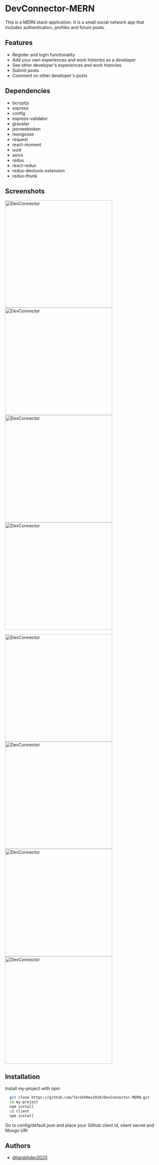 
# DevConnector-MERN

This is a MERN stack application. It is a small social network app that includes authentication, profiles and forum posts.

## Features
* Register and login functionality
* Add your own experiences and work histories as a developer
* See other developer's experiences and work histories
* Submit posts
* Comment on other developer's posts

## Dependencies

- bcryptjs
- express
- config
- express-validator
- gravatar
- jsonwebtoken
- mongoose
- request
- react-moment
- uuid
- axios
- redux
- react-redux
- redux-devtools-extension
- redux-thunk

## Screenshots
<!-- <img src="https://user-images.githubusercontent.com/72879576/174015423-08b32566-3130-48d0-96ab-66c319fe8cd7.png" alt="DevConnector" width="350"/>
<img src="https://user-images.githubusercontent.com/72879576/174015429-3f696190-185b-4d9d-9270-84710bb57772.png" alt="DevConnector" width="350"/>
<img src="https://user-images.githubusercontent.com/72879576/174015439-baa5c575-b982-41dc-bffb-f343c2453940.png" alt="DevConnector" width="350"/>
<img src="https://user-images.githubusercontent.com/72879576/174015456-fb6ee9fe-5e17-4fb5-af7a-d5da8c6abbaf.png" alt="DevConnector" width="350"/>
<img src="https://user-images.githubusercontent.com/72879576/174015492-d6611266-131f-42fc-91ca-71fdd6bfc1e5.png" alt="DevConnector" width="350"/>
<img src="https://user-images.githubusercontent.com/72879576/174015515-1db7f4ef-454c-49ed-b308-9a1beb40120a.png" alt="DevConnector" width="350"/>
<img src="https://user-images.githubusercontent.com/72879576/174015536-7b66c8b9-f8c3-4c1b-b028-36274b4825e7.png" alt="DevConnector" width="350"/>
<img src="https://user-images.githubusercontent.com/72879576/174015558-d325560b-5ead-43cc-a7c0-9d912ac7a153.png" alt="DevConnector" width="350"/> -->

<p float="left">
  <img src="https://user-images.githubusercontent.com/72879576/174015423-08b32566-3130-48d0-96ab-66c319fe8cd7.png" alt="DevConnector" width="350"/>
  <img src="https://user-images.githubusercontent.com/72879576/174015423-08b32566-3130-48d0-96ab-66c319fe8cd7.png" alt="DevConnector" width="350"/>
  <img src="https://user-images.githubusercontent.com/72879576/174015423-08b32566-3130-48d0-96ab-66c319fe8cd7.png" alt="DevConnector" width="350"/>
  <img src="https://user-images.githubusercontent.com/72879576/174015423-08b32566-3130-48d0-96ab-66c319fe8cd7.png" alt="DevConnector" width="350"/>
</p>

<p float="left">
  <img src="https://user-images.githubusercontent.com/72879576/174015423-08b32566-3130-48d0-96ab-66c319fe8cd7.png" alt="DevConnector" width="350"/>
  <img src="https://user-images.githubusercontent.com/72879576/174015423-08b32566-3130-48d0-96ab-66c319fe8cd7.png" alt="DevConnector" width="350"/>
  <img src="https://user-images.githubusercontent.com/72879576/174015423-08b32566-3130-48d0-96ab-66c319fe8cd7.png" alt="DevConnector" width="350"/>
  <img src="https://user-images.githubusercontent.com/72879576/174015423-08b32566-3130-48d0-96ab-66c319fe8cd7.png" alt="DevConnector" width="350"/>
</p>

## Installation

Install my-project with npm

```bash
  git clone https://github.com/TarokhDev2020/DevConnector-MERN.git
  cd my-project
  npm install
  cd client
  npm install
```
Go to config/default.json and place your Github client id, client secret and Mongo URI
## Authors

- [@tarokhdev2020](https://www.github.com/TarokhDev2020)

